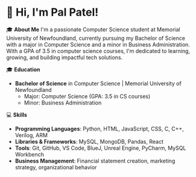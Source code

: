 # 👋 Hi, I'm Pal Patel!

🎓 **About Me**
I'm a passionate Computer Science student at Memorial University of Newfoundland, currently pursuing my Bachelor of Science with a major in Computer Science and a minor in Business Administration. With a GPA of 3.5 in computer science courses, I'm dedicated to learning, growing, and building impactful tech solutions.


🎓 **Education**  
- **Bachelor of Science** in Computer Science | Memorial University of Newfoundland  
  - Major: Computer Science (GPA: 3.5 in CS courses)  
  - Minor: Business Administration

💻 **Skills**  
- **Programming Languages**: Python, HTML, JavaScript, CSS, C, C++, Verilog, ARM  
- **Libraries & Frameworks**: MySQL, MongoDB, Pandas, React  
- **Tools**: Git, GitHub, VS Code, BlueJ, Unreal Engine, PyCharm, MySQL Workbench  
- **Business Management**: Financial statement creation, marketing strategy, organizational behavior


